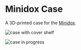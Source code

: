 # Minidox Case

A 3D-printed case for the [Minidox][].

![case with cover shelf](https://lh3.googleusercontent.com/U4q2sQfbdooaFgNhhNtOzuCLnrzigqdm7FtmowAqy8GWSgwRSHJpiYG_tJAwdw4OmEpNdEgAx9cMbpKMJplq7_10lSTEvZwfTYjQRENu42W96NNXtbLwADZDZDZY0Kz_YD9eB1ts9ILo5ilix51AALajpLwbN82Om6L0P-cEsgukP2KmGumJmG_PA-z1YTCH7sproESZLVrP3e3zE2mfVWHZeZGSqpaZKFA0xjK7F5ZVdnMBQ7--yMxwIKCPHg5ivLoXBN7g5AkINWz9l9ZL3wAzlayh8adUvlB6GSN9SfWehjGcKaNYEx5I8zp_BPNCEVEO1FoUy90lixljNQMibm9-cEeHSifqa0gsHkOLcffe7iMN5UWE3e0sMjqKlwKKliJypGaip4Pyf4Ja8VSSh2Hbz73tfcj0Dh-qGg0L3Qfxlp1yUeprLy6XbXUMnT0eUXE_uk3iqPE9rD_cL8bRni1Oan1WV9R65xPXCYPROgRqziQ8j1RGP6W9s-5kAQnCp_rctCU_W-266NBJeIUjIgcjvauJvycJ_-1osb_mVaI9g8_SVTSPSBDpSUJThzGjfrJWH-uJHKUgaEV2tGf1y12eZE3Uj9TpR26gAkytpsaLu-6TiItj3pyck1RYvv49lwAT6IHQiT4bt4RZ1qcYRuNz5Gkc82mrbvTpcB2Nm8Flsw=w1262-h950-no)

![case in progress](https://lh3.googleusercontent.com/O0HrnAUX8A2BU8cbxepqpl8Sj1yrEtUQkO-AW-idLjdamlHcA5Fgw2AI2H6gYX97IK9cEwC_i3WspXakWZNcHIIgHhvP1CiGDLR5thL2Ghfy2jLAhlOp9JdpWhD5-xtKBAHf_84OPv5_WOC5M3g545upHBSsCm37VF-TvBD6nVVElyiBi56mWa3AOCa6xPxiWIZtIBoNnchOYFMHMYwZk8xDyrC0sIUIBZkFxV-JuJwE4LUi7w3bsZu9FokCu3jPRAr1U0AZ0cv9pgfT-wIad5c5iNdlgyAhAv5jItTj1GTnID1ecBlQ07gQmUdiEc8dYivM5rRTQjUFOPRKo6tGHs6i3YBvA3u7tdCXCII2DiZ2gRKUp3jdzOoHBGVx2-OH7CClEXQgFZVsGZbYPxUoHfulFmNNDlc7rSgOBTCPIyMumleulqiMF8oyz7d8wbRVs94mqwTGZVul4b0L_KMjTPWdFjzjZfpfJe8IcpuC31W48uznBaovLvskQdMcK4dPPd4tKlBI6KxZRCPDTQeXX9qln5B8fDfMk4285QY8w-0CAvsx0NyzTSgMo3xN_0nEmF1fbIbDhA81qdaCpAEEXhZxOHX7wG72y96qJYcnpd8AKTKZ160acXdy4vY6m3KBOOKOjoG5i0HgqvcvAuefsTA1uTXNqAW4XzRnfrQk5i6Epg=w1262-h947-no)

[minidox]: https://geekhack.org/index.php?topic=89951.0
